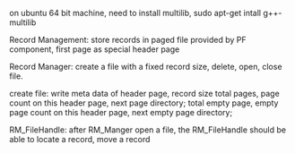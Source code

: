 on ubuntu 64 bit machine, need to install multilib, 
  sudo apt-get intall g++-multilib

Record Management: store records in paged file provided by PF component, 
first page as special header page

Record Manager: create a file with a fixed record size, delete, open, 
close file.

create file: write meta data of header page, record size total pages, 
page count on this header page, next page directory; total empty page, 
empty page count on this header page, next empty page directory;

RM_FileHandle: after RM_Manger open a file, the RM_FileHandle should be able 
to locate a record, move a record
